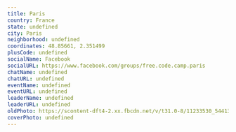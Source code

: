 ```yaml
---
title: Paris
country: France
state: undefined
city: Paris
neighborhood: undefined
coordinates: 48.85661, 2.351499
plusCode: undefined
socialName: Facebook
socialURL: https://www.facebook.com/groups/free.code.camp.paris
chatName: undefined
chatURL: undefined
eventName: undefined
eventURL: undefined
leaderName: undefined
leaderURL: undefined
oldPhoto: https://scontent-dft4-2.xx.fbcdn.net/v/t31.0-8/11233530_544130219058080_3695438772452844527_o.jpg?oh=7f49153c8d5355a170f5268bb1eebe85&oe=59619045
coverPhoto: undefined
---
```

